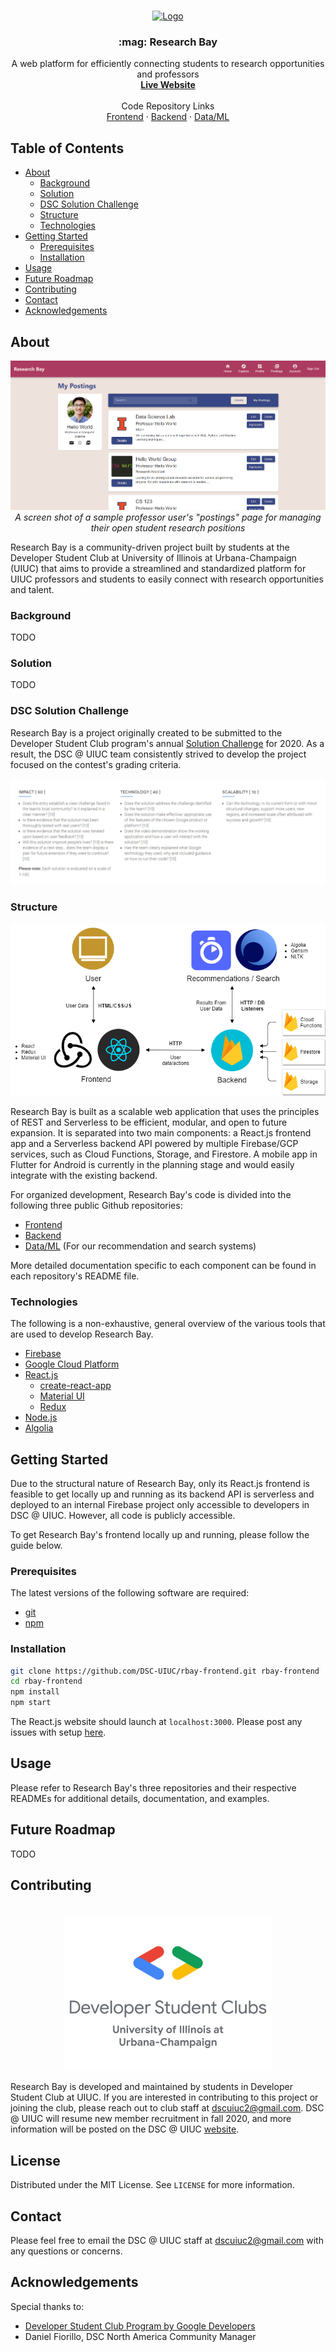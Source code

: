 <!-- PROJECT LOGO -->
<br />
<p align="center">
  <a href="https://github.com/DSC-UIUC/research-bay">
    <img src="images/logo.png" alt="Logo" width="80" height="80">
  </a>

  <h3 align="center">:mag: Research Bay</h3>

  <p align="center">
    A web platform for efficiently connecting students to research opportunities and professors
    <br />
    <a href="https://research-bay.web.app"><strong>Live Website</strong></a>
    <br />
    <br />
    Code Repository Links
    <br />
    <a href="https://github.com/DSC-UIUC/rbay-frontend">Frontend</a>
    ·
    <a href="https://github.com/DSC-UIUC/rbay-backend">Backend</a>
    ·
    <a href="https://github.com/DSC-UIUC/rbay-data-ml">Data/ML</a>
  </p>
</p>


## Table of Contents

* [About](#about)
  * [Background](#background)
  * [Solution](#solution)
  * [DSC Solution Challenge](#dsc-solution-challenge)
  * [Structure](#structure)
  * [Technologies](#technologies)
* [Getting Started](#getting-started)
  * [Prerequisites](#prerequisites)
  * [Installation](#installation)
* [Usage](#usage)
* [Future Roadmap](#future-roadmap)
* [Contributing](#contributing)
* [Contact](#contact)
* [Acknowledgements](#acknowledgements)


## About

<p align="center">
  <a href="">
    <img src="images/rbay_demo1.PNG" alt="Demo 1">
  </a>
  <br />
  <i>A screen shot of a sample professor user's "postings" page for managing their open student research positions</i>
</p>

Research Bay is a community-driven project built by students at the Developer Student Club at University of Illinois at Urbana-Champaign (UIUC) that aims to provide a streamlined and standardized platform for UIUC professors and students to easily connect with research opportunities and talent.

### Background

TODO

### Solution

TODO

### DSC Solution Challenge

Research Bay is a project originally created to be submitted to the Developer Student Club program's annual [Solution Challenge](https://events.withgoogle.com/dsc-solution-challenge/) for 2020. As a result, the DSC @ UIUC team consistently strived to develop the project focused on the contest's grading criteria.

<p align="center">
  <a href="https://events.withgoogle.com/dsc-solution-challenge">
    <img src="images/dsc_criteria.PNG" alt="DSC Solution Challenge Criteria">
  </a>
</p>


### Structure

<p align="center">
  <img src="images/rbay_diagram.png" alt="Research Bay Diagram">
</p>

Research Bay is built as a scalable web application that uses the principles of REST and Serverless to be efficient, modular, and open to future expansion. It is separated into two main components: a React.js frontend app and a Serverless backend API powered by multiple Firebase/GCP services, such as Cloud Functions, Storage, and Firestore. A mobile app in Flutter for Android is currently in the planning stage and would easily integrate with the existing backend.

For organized development, Research Bay's code is divided into the following three public Github repositories:

* [Frontend](https://github.com/DSC-UIUC/rbay-frontend)
* [Backend](https://github.com/DSC-UIUC/rbay-backend)
* [Data/ML](https://github.com/DSC-UIUC/rbay-data-ml) (For our recommendation and search systems)

More detailed documentation specific to each component can be found in each repository's README file.

### Technologies

The following is a non-exhaustive, general overview of the various tools that are used to develop Research Bay.

* [Firebase](https://firebase.google.com/)
* [Google Cloud Platform](https://cloud.google.com/)
* [React.js](https://reactjs.org/)
  * [create-react-app](https://github.com/facebook/create-react-app)
  * [Material UI](https://material-ui.com/)
  * [Redux](https://redux.js.org/)
* [Node.js](https://nodejs.org/en/)
* [Algolia](https://www.algolia.com/)


## Getting Started

Due to the structural nature of Research Bay, only its React.js frontend is feasible to get locally up and running as its backend API is serverless and deployed to an internal Firebase project only accessible to developers in DSC @ UIUC. However, all code is publicly accessible.

To get Research Bay's frontend locally up and running, please follow the guide below.

### Prerequisites

The latest versions of the following software are required:
* [git](https://git-scm.com/downloads)
* [npm](https://www.npmjs.com/get-npm)

### Installation
 
```sh
git clone https://github.com/DSC-UIUC/rbay-frontend.git rbay-frontend
cd rbay-frontend
npm install
npm start
```

The React.js website should launch at `localhost:3000`. Please post any issues with setup [here](https://github.com/DSC-UIUC/rbay-frontend/issues).

## Usage

Please refer to Research Bay's three repositories and their respective READMEs for additional details, documentation, and examples.

<!-- ROADMAP -->
## Future Roadmap

TODO

## Contributing

<p align="center">
  <br />
  <img src="images/dscuiuc_logo.png" alt="DSC at UIUC" height="250" width="auto">
  <br />
</p>

Research Bay is developed and maintained by students in Developer Student Club at UIUC. If you are interested in contributing to this project or joining the club, please reach out to club staff at [dscuiuc2@gmail.com](mailto:dscuiuc2@gmail.com). DSC @ UIUC will resume new member recruitment in fall 2020, and more information will be posted on the DSC @ UIUC [website](bit.ly/dscuiuc).

<!-- LICENSE -->
## License

Distributed under the MIT License. See `LICENSE` for more information.

<!-- CONTACT -->
## Contact

Please feel free to email the DSC @ UIUC staff at [dscuiuc2@gmail.com](mailto:dscuiuc2@gmail.com) with any questions or concerns.

<!-- ACKNOWLEDGEMENTS -->
## Acknowledgements

Special thanks to:

* [Developer Student Club Program by Google Developers](https://developers.google.com/community/dsc)
* Daniel Fiorillo, DSC North America Community Manager

[product-screenshot]: images/screenshot.png
